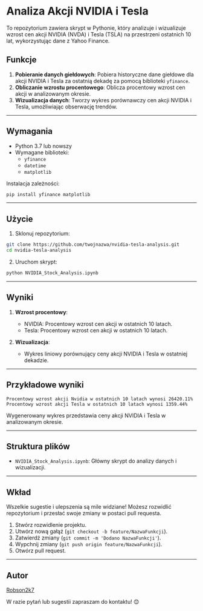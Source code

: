 
# Analiza Akcji NVIDIA i Tesla

To repozytorium zawiera skrypt w Pythonie, który analizuje i wizualizuje wzrost cen akcji NVIDIA (NVDA) i Tesla (TSLA) na przestrzeni ostatnich 10 lat, wykorzystując dane z Yahoo Finance.

## Funkcje

1. **Pobieranie danych giełdowych**: Pobiera historyczne dane giełdowe dla akcji NVIDIA i Tesla za ostatnią dekadę za pomocą biblioteki `yfinance`.
2. **Obliczanie wzrostu procentowego**: Oblicza procentowy wzrost cen akcji w analizowanym okresie.
3. **Wizualizacja danych**: Tworzy wykres porównawczy cen akcji NVIDIA i Tesla, umożliwiając obserwację trendów.

---

## Wymagania

- Python 3.7 lub nowszy
- Wymagane biblioteki:
  - `yfinance`
  - `datetime`
  - `matplotlib`

Instalacja zależności:

```bash
pip install yfinance matplotlib
```

---

## Użycie

1. Sklonuj repozytorium:

```bash
git clone https://github.com/twojnazwa/nvidia-tesla-analysis.git
cd nvidia-tesla-analysis
```

2. Uruchom skrypt:

```bash
python NVIDIA_Stock_Analysis.ipynb
```

---

## Wyniki

1. **Wzrost procentowy**:
   - NVIDIA: Procentowy wzrost cen akcji w ostatnich 10 latach.
   - Tesla: Procentowy wzrost cen akcji w ostatnich 10 latach.

2. **Wizualizacja**:
   - Wykres liniowy porównujący ceny akcji NVIDIA i Tesla w ostatniej dekadzie.

---

## Przykładowe wyniki

```
Procentowy wzrost akcji Nvidia w ostatnich 10 latach wynosi 26420.11%
Procentowy wzrost akcji Tesla w ostatnich 10 latach wynosi 1359.44%
```

Wygenerowany wykres przedstawia ceny akcji NVIDIA i Tesla w analizowanym okresie.

---

## Struktura plików

- `NVIDIA_Stock_Analysis.ipynb`: Główny skrypt do analizy danych i wizualizacji.

---

## Wkład

Wszelkie sugestie i ulepszenia są mile widziane! Możesz rozwidlić repozytorium i przesłać swoje zmiany w postaci pull requesta.

1. Stwórz rozwidlenie projektu.
2. Utwórz nową gałąź (`git checkout -b feature/NazwaFunkcji`).
3. Zatwierdź zmiany (`git commit -m 'Dodano NazwaFunkcji'`).
4. Wypchnij zmiany (`git push origin feature/NazwaFunkcji`).
5. Otwórz pull request.

---


## Autor

[Robson2k7](https://github.com/Robson2k7)

W razie pytań lub sugestii zapraszam do kontaktu! 😊

